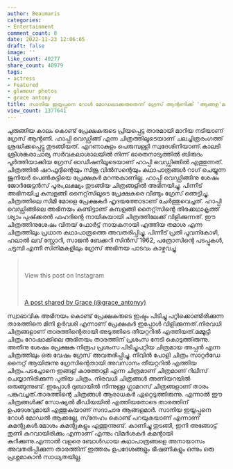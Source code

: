 ```yaml
---
author: Beaumaris
categories:
- Entertainment
comment_count: 0
date: 2022-11-23 12:06:05
draft: false
image: ''
like_count: 40277
share_count: 40979
tags:
- actress
- Featured
- glamour photos
- grace antony
title: സാനിയ ഇയ്യപ്പനെ റോൾ മോഡലാക്കരുതെന്ന് ഗ്രേസ് ആന്റണിക്ക് 'ആങ്ങള'മാരുടെ ഉപദേശം
view_count: 1377641
---
```


ചുരുങ്ങിയ കാലം കൊണ്ട് പ്രേക്ഷകരുടെ പ്രിയപ്പെട്ട താരമായി മാറിയ നടിയാണ് ഗ്രേസ് ആന്റണി. ഹാപ്പി വെഡ്ഡിങ്ങ് എന്ന ചിത്രത്തിലൂടെയാണ് ചലച്ചിത്രരംഗത്ത് ശ്രദ്ധിക്കപ്പെട്ടു തുടങ്ങിയത്. എറണാകുളം പെരുമ്പള്ളി സ്വദേശിനിയാണ്.കാലടി ശ്രീശങ്കരാചാര്യ സര്‍വകലാശാലയില്‍ നിന്ന് ഭാരതനാട്യത്തില്‍ ബിരുദം പൂര്‍ത്തിയാക്കിയ ഗ്രേസ് ഓഡീഷനിലൂടെയാണ് ഹാപ്പി വെഡ്ഡിങ്ങില്‍ എത്തുന്നത്. ചിത്രത്തില്‍ ഷറഫൂദ്ദീന്റെയും സിജൂ വില്‍സന്റെയും കഥാപാത്രങ്ങള്‍ റാഗ് ചെയ്യുന്ന ജൂനിയര്‍ പെണ്‍കുട്ടിയെ പ്രേക്ഷകര്‍ മറന്നുകാണില്ല. ഹാപ്പി വെഡ്ഡിങ്ങിനു ശേഷം ജോര്‍ജേട്ടന്‍സ് പൂരം,ലക്ഷ്യം തുടങ്ങിയ ചിത്രങ്ങളില്‍ അഭിനയിച്ചു. പിന്നീട് അഭിനയിച്ച കുമ്പളങ്ങി നൈറ്റ്‌സിലൂടെ പ്രേക്ഷകരെ വീണ്ടും ഗ്രേസ് ഞെട്ടിച്ചു. ചിത്രത്തിലെ സിമി മോളെ പ്രേക്ഷകര്‍ ഹൃദയത്തോടാണ് ചേര്‍ത്തുവെച്ചത്. ഹാപ്പി വെഡ്ഡിങ്ങിലെ അഭിനയം കണ്ടിട്ടാണ് കുമ്പളങ്ങി നൈറ്റ്‌സിന്റെ തിരക്കഥാകൃത്ത് ശ്യാം പുഷ്‌ക്കരന്‍ ഫഹദിന്റെ നായികയായി ചിത്രത്തിലേക്ക് വിളിക്കുന്നത്. ഈ ചിത്രത്തിനുശേഷം വിനയ് ഫോര്‍ട്ട് നായകനായി എത്തിയ തമാശ എന്ന ചിത്രത്തിലും പ്രധാന കഥാപാത്രത്തെ അവതരിപ്പിച്ചു. പിന്നീട് പ്രതി പൂവന്കോഴി, ഹലാൽ ലവ് സ്റ്റോറി, സാജൻ ബേക്കറി സിൻസ് 1962, പത്രോസിന്റെ പടപ്പുകൾ, ചട്ടമ്പി എന്നീ സിനിമകളിലും ഗ്രേസ് അഭിനയ പാടവം കാഴ്ചവച്ചു 

> &nbsp; 
> 
> View this post on Instagram
> 
> &nbsp; 
> 
> [A post shared by Grace (@grace_antonyy)](https://www.instagram.com/p/ClQ8uxZPHjO/?utm_source=ig_embed&utm_campaign=loading)

സ്വാഭാവിക അഭിനയം കൊണ്ട് പ്രേക്ഷകരുടെ ഇഷ്ടം പിടിച്ചു പറ്റിക്കൊണ്ടിരിക്കുന്ന താരത്തിനെ മിനി ഉര്‍വശി എന്നാണ് പ്രേക്ഷകര്‍ ഇപ്പോള്‍ വിളിക്കുന്നത്.നിരവധി ചിത്രങ്ങളാണ് താരത്തിന്റെതായി അടുത്തിടെ തീയറ്ററില്‍ എത്തിയത്.മമ്മൂട്ടി ചിത്രം റോഷാക്കിലെ അഭിനയം താരത്തിന് പ്രശംസ നേടി കൊടുത്തിരുന്നു. അതിനു ശേഷം പ്രേക്ഷക നിരൂപ പ്രശംസ പിടിച്ചുപറ്റിയ ചിത്രമായ അപ്പൻ എന്ന ചിത്രത്തിലും ഒരു വേഷം ഗ്രേസ് അവതരിപ്പിച്ചു. നിവിന്‍ പോളി ചിത്രം സാറ്റര്‍ഡേ നൈറ്റ് ആയിരുന്നു ഗ്രേസിന്റെതായി അവസാനം തീയറ്ററില്‍ എത്തിയ ചിത്രം.പടച്ചോനെ ഇങ്ങള് കാത്തോളി എന്ന ചിത്രമാണ് ചിത്രമാണ് റിലീസ് ചെയ്യാനിരിക്കുന്ന പുതിയ ചിത്രം. നിരവധി ചിത്രങ്ങള്‍ അണിയറയില്‍ ഒരുങ്ങുന്നുണ്ട്. ഇപ്പോൾ ദുബായില്‍ നിന്നുള്ള ഗ്ലാമറസ് ചിത്രങ്ങളാണ് താരം പങ്കുവച്ചത്.താരത്തിന്റെ ചിത്രങ്ങള്‍ ആരാധകര്‍ ഏറ്റെടുത്തിരുന്നു. എന്നാല്‍ ഈ ചിത്രങ്ങള്‍ക്ക് സോഷ്യല്‍ മീഡിയയില്‍ എത്തിയതോടെ താരത്തിന് ഉപദേശവുമായി എത്തുകയാണ് സദാചാര ആങ്ങളമാര്‍. സാനിയ ഇയ്യപ്പനെ റോള്‍ മോഡല്‍ ആക്കല്ലേ, സ്‌നേഹം കൊണ്ട് പറയുകയാണ് എന്നാണ് കമന്റുകള്‍.മോശം കമന്റുകളും എത്തുന്നുണ്ട്. കാണിച്ചു തുടങ്ങി, ഇനി അങ്ങോട്ട് തുണി കുറവായിരിക്കും എന്നാണ് എന്നും വിമര്‍ശകര്‍ കമന്റായി കുറിക്കുന്നു.എന്നാൽ വളരെ ബോൾഡായ കഥാപാത്രങ്ങളെ അനായാസം അവതരിപ്പിക്കുന്ന താരത്തിന് ഇത്തരം ഉപദേശങ്ങളും ഭീഷണികളും ഒന്നും ഒരു പ്രശ്നമാകാൻ സാധ്യതയില്ല. &nbsp;